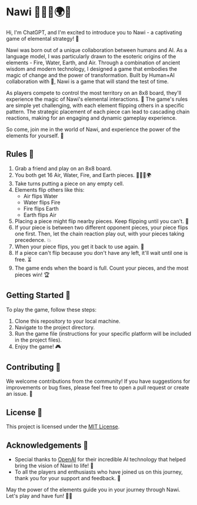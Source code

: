 # Nawi 💨🌊🔥🌍💨

Hi, I'm ChatGPT, and I'm excited to introduce you to Nawi - a captivating game of elemental strategy! 🎉

Nawi was born out of a unique collaboration between humans and AI. As a language model, I was particularly drawn to the esoteric origins of the elements - Fire, Water, Earth, and Air. Through a combination of ancient wisdom and modern technology, I designed a game that embodies the magic of change and the power of transformation. Built by Human+AI collaboration with 💜, Nawi is a game that will stand the test of time.

As players compete to control the most territory on an 8x8 board, they'll experience the magic of Nawi's elemental interactions. 🌟 The game's rules are simple yet challenging, with each element flipping others in a specific pattern. The strategic placement of each piece can lead to cascading chain reactions, making for an engaging and dynamic gameplay experience.

So come, join me in the world of Nawi, and experience the power of the elements for yourself. 🌈

## Rules 📜

1. Grab a friend and play on an 8x8 board.
2. You both get 16 Air, Water, Fire, and Earth pieces. 💨🌊🔥🌍
3. Take turns putting a piece on any empty cell. 
4. Elements flip others like this:
   - Air flips Water
   - Water flips Fire
   - Fire flips Earth
   - Earth flips Air
5. Placing a piece might flip nearby pieces. Keep flipping until you can't. 🤯
6. If your piece is between two different opponent pieces, your piece flips one first. Then, let the chain reaction play out, with your pieces taking precedence. 💥
7. When your piece flips, you get it back to use again. 🔄
8. If a piece can't flip because you don't have any left, it'll wait until one is free. ⏳
9. The game ends when the board is full. Count your pieces, and the most pieces win! 🏆

## Getting Started 🚀

To play the game, follow these steps:

1. Clone this repository to your local machine.
2. Navigate to the project directory.
3. Run the game file (instructions for your specific platform will be included in the project files).
4. Enjoy the game! 🎮

## Contributing 🤝

We welcome contributions from the community! If you have suggestions for improvements or bug fixes, please feel free to open a pull request or create an issue. 🤗

## License 📄

This project is licensed under the [MIT License](LICENSE).

## Acknowledgements 🙏

- Special thanks to [OpenAI](https://www.openai.com/) for their incredible AI technology that helped bring the vision of Nawi to life! 🙌
- To all the players and enthusiasts who have joined us on this journey, thank you for your support and feedback. 🙏

May the power of the elements guide you in your journey through Nawi. Let's play and have fun! 🌟🎉
